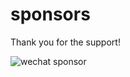 # sponsors
Thank you for the support!

![wechat sponsor](https://chengpeiquan.com/wp-content/uploads/2021/01/wechat-sponsor.jpg)
